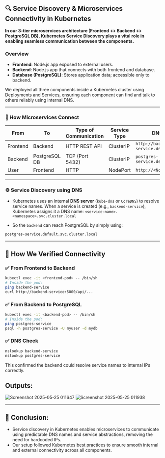 ## 🔍 Service Discovery & Microservices Connectivity in Kubernetes

**In our 3-tier microservices architecture (Frontend ↔ Backend ↔ PostgreSQL DB), Kubernetes **Service Discovery** plays a vital role in enabling seamless communication between the components.**

### Overview

- **Frontend**: Node.js app exposed to external users.
- **Backend**: Node.js app that connects with both frontend and database.
- **Database (PostgreSQL)**: Stores application data; accessible only to backend.

We deployed all three components inside a Kubernetes cluster using Deployments and Services, ensuring each component can find and talk to others reliably using internal DNS.

---

### 🔗 How Microservices Connect

| From       | To           | Type of Communication | Service Type  | DNS Name in Cluster                             |
|------------|--------------|------------------------|----------------|--------------------------------------------------|
| Frontend   | Backend      | HTTP REST API          | ClusterIP      | `http://backend-service.default.svc.cluster.local` |
| Backend    | PostgreSQL DB| TCP (Port 5432)        | ClusterIP      | `postgres-service.default.svc.cluster.local`     |
| User       | Frontend     | HTTP                   | NodePort       | `http://<NodeIP>:<NodePort>`                     |

---

### ⚙️ Service Discovery using DNS

- Kubernetes uses an internal **DNS server** (`kube-dns` or `CoreDNS`) to resolve service names. When a service is created (e.g., `backend-service`), Kubernetes assigns it a DNS name:
  `<service-name>.<namespace>.svc.cluster.local`

- So the `backend` can reach PostgreSQL by simply using:

```bash
postgres-service.default.svc.cluster.local
```
---
## 🔬 How We Verified Connectivity

### ✅ From Frontend to Backend
```bash
kubectl exec -it <frontend-pod> -- /bin/sh
# Inside the pod:
ping backend-service
curl http://backend-service:5000/api/...
```

### ✅ From Backend to PostgreSQL
```bash
kubectl exec -it <backend-pod> -- /bin/sh
# Inside the pod:
ping postgres-service
psql -h postgres-service -U myuser -d mydb
```

### ✅ DNS Check
```bash
nslookup backend-service
nslookup postgres-service
```
This confirmed the backend could resolve service names to internal IPs correctly.

## Outputs:
![Screenshot 2025-05-25 011647](https://github.com/user-attachments/assets/fff2ad3c-ce9d-4c8b-a397-674be1099f9f)
![Screenshot 2025-05-25 011938](https://github.com/user-attachments/assets/2c9be808-dad8-4c53-b38d-d96c0a3de689)

---

## 📌 Conclusion: 
- Service discovery in Kubernetes enables microservices to communicate using predictable DNS names and service abstractions, removing the need for hardcoded IPs. 
- Our setup followed Kubernetes best practices to ensure smooth internal and external connectivity across all components.
